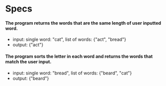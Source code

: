 # Specs

#### The program returns the words that are the same length of user inputted word.
* input: single word: "cat", list of words: {"act", "bread"}
* output: {"act"}

#### The program sorts the letter in each word and returns the words that match the user input.
* input: single word: "bread", list of words: {"beard", "cat"}
* output: {"beard"}
